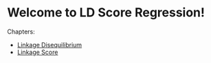 # Welcome to LD Score Regression!

Chapters:

-   [Linkage Disequilibrium](chapters/LD)
-   [Linkage Score](chapters/LD-Score)
